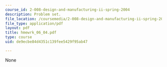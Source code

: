 ```yaml
---
course_id: 2-008-design-and-manufacturing-ii-spring-2004
description: Problem set.
file_location: /coursemedia/2-008-design-and-manufacturing-ii-spring-2004/de9ecbe84d4351c139fee5429f95ab47_hmewrk_06_04.pdf
file_type: application/pdf
layout: pdf
title: hmewrk_06_04.pdf
type: course
uid: de9ecbe84d4351c139fee5429f95ab47

---
```

None